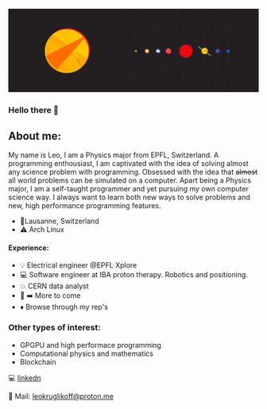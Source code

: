![..](https://github.com/leokruglikov/leokruglikov/blob/main/352042nn.jpg)
### Hello there 👋
## About me: 
My name is Leo, I am a Physics major from EPFL, Switzerland. A programming enthousiast, I am captivated with the idea of solving almost any science problem with programming. Obsessed with the idea that ~~almost~~ all world problems can be simulated on a computer. 
Apart being a Physics major, I am a self-taught programmer and yet pursuing my own computer science way. I always want to learn both new ways to solve problems and new, high performance programming features. 
- 📍Lausanne, Switzerland
- ⚠️ Arch Linux


#### Experience:
- :bulb: Electrical engineer @EPFL Xplore
- 💻 Software engineer at IBA proton therapy. Robotics and positioning.
- 💥 CERN data analyst
- 🙏 :arrow_right: More to come
- ♦️ Browse through my rep's

### Other types of interest:
- GPGPU and high performace programming
- Computational physics and mathematics
- Blockchain

:computer: [linkedn](www.linkedin.com/in/leo-kruglikov-47b028150)

:email: Mail: leokruglikoff@proton.me

<!--
**leokruglikov/leokruglikov** is a ✨ _special_ ✨ repository because its `README.md` (this file) appears on your GitHub profile.

Here are some ideas to get you started:

- 🔭 I’m currently working on ...
- 🌱 I’m currently learning ...
- 👯 I’m looking to collaborate on ...
- 🤔 I’m looking for help with ...
- 💬 Ask me about ...
- 📫 How to reach me: ...
- 😄 Pronouns: ...
- ⚡ Fun fact: ...
-->
